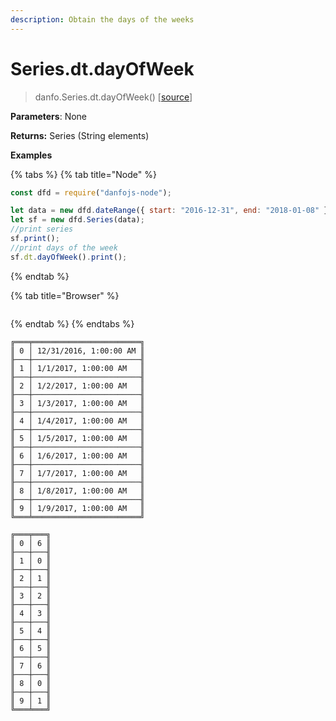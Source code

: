 ```yaml
---
description: Obtain the days of the weeks
---
```


# Series.dt.dayOfWeek

> danfo.Series.dt.dayOfWeek() \[[source](https://github.com/javascriptdata/danfojs/blob/master/src/danfojs-base/core/datetime.ts#L83)]

**Parameters**: None

**Returns:** Series (String elements)

**Examples**

{% tabs %}
{% tab title="Node" %}

```javascript
const dfd = require("danfojs-node");

let data = new dfd.dateRange({ start: "2016-12-31", end: "2018-01-08" });
let sf = new dfd.Series(data);
//print series
sf.print();
//print days of the week
sf.dt.dayOfWeek().print();
```

{% endtab %}

{% tab title="Browser" %}

```

```

{% endtab %}
{% endtabs %}

```
╔═══╤════════════════════════╗
║ 0 │ 12/31/2016, 1:00:00 AM ║
╟───┼────────────────────────╢
║ 1 │ 1/1/2017, 1:00:00 AM   ║
╟───┼────────────────────────╢
║ 2 │ 1/2/2017, 1:00:00 AM   ║
╟───┼────────────────────────╢
║ 3 │ 1/3/2017, 1:00:00 AM   ║
╟───┼────────────────────────╢
║ 4 │ 1/4/2017, 1:00:00 AM   ║
╟───┼────────────────────────╢
║ 5 │ 1/5/2017, 1:00:00 AM   ║
╟───┼────────────────────────╢
║ 6 │ 1/6/2017, 1:00:00 AM   ║
╟───┼────────────────────────╢
║ 7 │ 1/7/2017, 1:00:00 AM   ║
╟───┼────────────────────────╢
║ 8 │ 1/8/2017, 1:00:00 AM   ║
╟───┼────────────────────────╢
║ 9 │ 1/9/2017, 1:00:00 AM   ║
╚═══╧════════════════════════╝

╔═══╤═══╗
║ 0 │ 6 ║
╟───┼───╢
║ 1 │ 0 ║
╟───┼───╢
║ 2 │ 1 ║
╟───┼───╢
║ 3 │ 2 ║
╟───┼───╢
║ 4 │ 3 ║
╟───┼───╢
║ 5 │ 4 ║
╟───┼───╢
║ 6 │ 5 ║
╟───┼───╢
║ 7 │ 6 ║
╟───┼───╢
║ 8 │ 0 ║
╟───┼───╢
║ 9 │ 1 ║
╚═══╧═══╝
```
